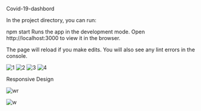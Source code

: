 Covid-19-dashbord

In the project directory, you can run:

npm start
Runs the app in the development mode.
Open http://localhost:3000 to view it in the browser.

The page will reload if you make edits.
You will also see any lint errors in the console.

![1](https://user-images.githubusercontent.com/43005514/100542686-46b76d80-3254-11eb-8958-fcdfdb516dd6.png)
![2](https://user-images.githubusercontent.com/43005514/100542689-4919c780-3254-11eb-8e68-6b266983cb45.png)
![3](https://user-images.githubusercontent.com/43005514/100542692-4ae38b00-3254-11eb-922b-86aefb748064.png)
![4](https://user-images.githubusercontent.com/43005514/100542694-4d45e500-3254-11eb-9489-eb5cd289a214.png)


Responsive Design

![wr](https://user-images.githubusercontent.com/43005514/100548748-2a78f800-3277-11eb-96d1-2d527cdbc181.png)

![w](https://user-images.githubusercontent.com/43005514/100548750-2baa2500-3277-11eb-88d2-4547aa52c1e2.png)
